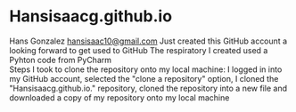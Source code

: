 # Hansisaacg.github.io
Hans Gonzalez
hansisaac10@gmail.com
Just created this GitHub account a looking forward to get used to GitHub
The respiratory I created used a Pyhton code from  PyCharm  
Steps I took to clone the repository onto my local machine: I logged in into my GitHub account, selected the "clone a repository" option, I cloned the "Hansisaacg.github.io." repository, cloned the repository into a new file and downloaded a copy of my repository onto my local machine 

